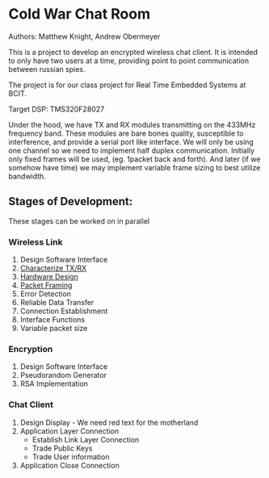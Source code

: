 # Cold War Chat Room

Authors: Matthew Knight, Andrew Obermeyer

This is a project to develop an encrypted wireless chat client. It is intended
to only have two users at a time, providing point to point communication between
russian spies.

The project is for our class project for Real Time Embedded Systems at BCIT.

Target DSP: TMS320F28027

Under the hood, we have TX and RX modules transmitting on the 433MHz frequency
band. These modules are bare bones quality, susceptible to interference, and
provide a serial port like interface. We will only be using one channel so we
need to implement half duplex communication. Initially only fixed frames will be
used, (eg. 1packet back and forth). And later (if we somehow have time) we may
implement variable frame sizing to best utilize bandwidth.

## Stages of Development:

These stages can be worked on in parallel

### Wireless Link

1. Design Software Interface
2. [Characterize TX/RX](docs/tx_rx.md)
3. [Hardware Design](docs/hardware_design.md)
4. [Packet Framing](docs/packet_framing.md)
5. Error Detection
6. Reliable Data Transfer
7. Connection Establishment
8. Interface Functions
9. Variable packet size

### Encryption

1. Design Software Interface
2. Pseudorandom Generator
3. RSA Implementation

### Chat Client

1. Design Display - We need red text for the motherland
2. Application Layer Connection
    - Establish Link Layer Connection
    - Trade Public Keys
    - Trade User information
3. Application Close Connection

